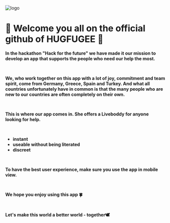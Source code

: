 <img src="./images/hugfugee_logo.png" alt="logo">

<h1>🌸 Welcome you all on the official github of <b>HUGFUGEE<b> 🌸</h1>

<p>In the hackathon "Hack for the future" we have made it our mission to develop an app that supports the people who need our help the most.</p>
<br>
<p>We, who work together on this app with a lot of joy, commitment and team spirit, come from Germany, Greece, Spain and Turkey. And what all countries unfortunately have in common is that the many people who are new to our countries are often completely on their own.</p>
<br>
<p>This is where our app comes in. She offers a Liveboddy for anyone looking for help.</p>
<br>
<ul>
<li>instant</li>
<li>useable without being literated</li>
<li>discreet</li>
</ul>
<br>
<p>To have the best user experience, make sure you use the app in <b>mobile view<b>.</p>
<br>
<p>We hope you enjoy using this app 🍀</p>
<br>
<p>Let's make this world a better world - <b>together</b>🕊</p>